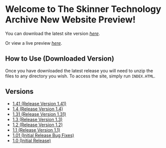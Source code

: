 # Welcome to The Skinner Technology Archive New Website Preview!

You can download the latest site version _[here](https://github.com/NeoSkin7/STAWebsite/releases/)_.

Or view a live preview _[here](https://stawebsite.000webhostapp.com/INDEX.HTML)_.

## How to Use (Downloaded Version)

Once you have downloaded the latest release you will need to unzip the files to any directory you wish.
To access the site, simply run `INDEX.HTML`.

## Versions

* [1.41 (Release Version 1.41)](https://github.com/NeoSkin7/STAWebsite/releases/tag/1.41/)
* [1.4 (Release Version 1.4)](https://github.com/NeoSkin7/STAWebsite/releases/tag/1.4/)
* [1.31 (Release Version 1.31)](https://github.com/NeoSkin7/STAWebsite/releases/tag/1.31/)
* [1.3 (Release Version 1.3)](https://github.com/NeoSkin7/STAWebsite/releases/tag/1.3/)
* [1.2 (Release Version 1.2)](https://github.com/NeoSkin7/STAWebsite/releases/tag/1.2/)
* [1.1 (Release Version 1.1)](https://github.com/NeoSkin7/STAWebsite/releases/tag/1.1/)
* [1.01 (Initial Release Bug Fixes)](https://github.com/NeoSkin7/STAWebsite/releases/tag/1.01/)
* [1.0 (Initial Release)](https://github.com/NeoSkin7/STAWebsite/releases/tag/1.0/)
